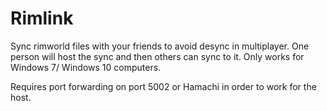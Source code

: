 # Rimlink
Sync rimworld files with your friends to avoid desync in multiplayer. One person will host the sync and then others can sync to it. Only works for Windows 7/ Windows 10 computers.

Requires port forwarding on port 5002 or Hamachi in order to work for the host.
